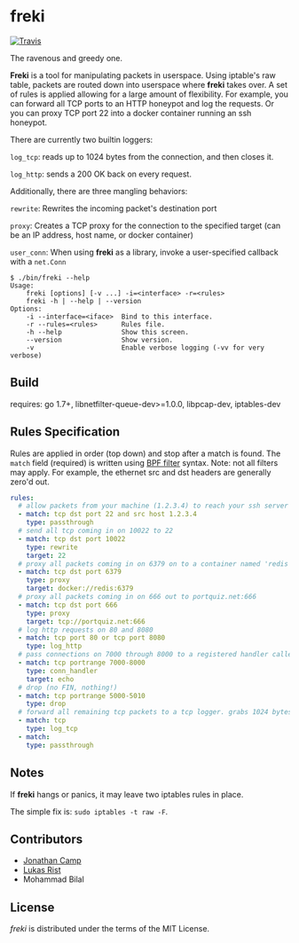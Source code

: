 freki
=====

[![Travis](https://img.shields.io/travis/kung-foo/freki/master.svg?style=flat-square)](https://travis-ci.org/kung-foo/freki)

The ravenous and greedy one.

**Freki** is a tool for manipulating packets in userspace. Using iptable's raw table, packets are routed down into userspace where **freki** takes over. A set of rules is applied allowing for a large amount of flexibility. For example, you can forward all TCP ports to an HTTP honeypot and log the requests. Or you can proxy TCP port 22 into a docker container running an ssh honeypot.

There are currently two builtin loggers:

`log_tcp`: reads up to 1024 bytes from the connection, and then closes it.

`log_http`: sends a 200 OK back on every request.

Additionally, there are three mangling behaviors:

`rewrite`: Rewrites the incoming packet's destination port

`proxy`: Creates a TCP proxy for the connection to the specified target (can be an IP address, host name, or docker container)

`user_conn`: When using **freki** as a library, invoke a user-specified
callback with a `net.Conn`

```
$ ./bin/freki --help
Usage:
    freki [options] [-v ...] -i=<interface> -r=<rules>
    freki -h | --help | --version
Options:
    -i --interface=<iface>  Bind to this interface.
    -r --rules=<rules>      Rules file.
    -h --help               Show this screen.
    --version               Show version.
    -v                      Enable verbose logging (-vv for very verbose)
```

Build
-----

requires: go 1.7+, libnetfilter-queue-dev>=1.0.0, libpcap-dev, iptables-dev


Rules Specification
-------------------

Rules are applied in order (top down) and stop after a match is found. The `match` field (required) is written using [BPF filter](https://biot.com/capstats/bpf.html) syntax. Note: not all filters may apply. For example, the ethernet src and dst headers are generally zero'd out.

```yaml
rules:
  # allow packets from your machine (1.2.3.4) to reach your ssh server
  - match: tcp dst port 22 and src host 1.2.3.4
    type: passthrough
  # send all tcp coming in on 10022 to 22
  - match: tcp dst port 10022
    type: rewrite
    target: 22
  # proxy all packets coming in on 6379 on to a container named 'redis' (must exist at the time freki starts)
  - match: tcp dst port 6379
    type: proxy
    target: docker://redis:6379
  # proxy all packets coming in on 666 out to portquiz.net:666
  - match: tcp dst port 666
    type: proxy
    target: tcp://portquiz.net:666
  # log http requests on 80 and 8080
  - match: tcp port 80 or tcp port 8080
    type: log_http
  # pass connections on 7000 through 8000 to a registered handler called 'echo'
  - match: tcp portrange 7000-8000
    type: conn_handler
    target: echo
  # drop (no FIN, nothing!)
  - match: tcp portrange 5000-5010
    type: drop
  # forward all remaining tcp packets to a tcp logger. grabs 1024 bytes and then closes.
  - match: tcp
    type: log_tcp
  - match:
    type: passthrough
```

Notes
-----

If **freki** hangs or panics, it may leave two iptables rules in place.

The simple fix is: `sudo iptables -t raw -F`.

Contributors
------------

* [Jonathan Camp](https://keybase.io/kung_foo)
* [Lukas Rist](https://keybase.io/glaslos)
* Mohammad Bilal

License
-------
_freki_ is distributed under the terms of the MIT License.
